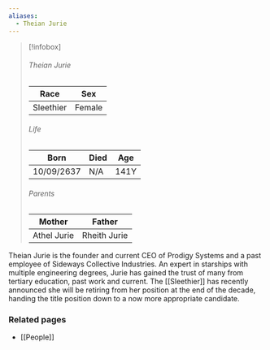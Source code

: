 ```yaml
---
aliases:
  - Theian Jurie
---
```


> [!infobox]
> ###### Theian Jurie
> | Race | Sex |
> | ----- | -----|
> | Sleethier | Female |
> ###### Life
> | Born | Died | Age |
> | ----- | ----- | ----- |
> | 10/09/2637 | N/A | 141Y |
> ###### Parents
> | Mother | Father |
> | ----- | ----- |
> | Athel Jurie | Rheith Jurie |

Theian Jurie is the founder and current CEO of Prodigy Systems and a past employee of Sideways Collective Industries. An expert in starships with multiple engineering degrees, Jurie has gained the trust of many from tertiary education, past work and current. The [[Sleethier]] has recently announced she will be retiring from her position at the end of the decade, handing the title position down to a now more appropriate candidate.


### Related pages

- [[People]]